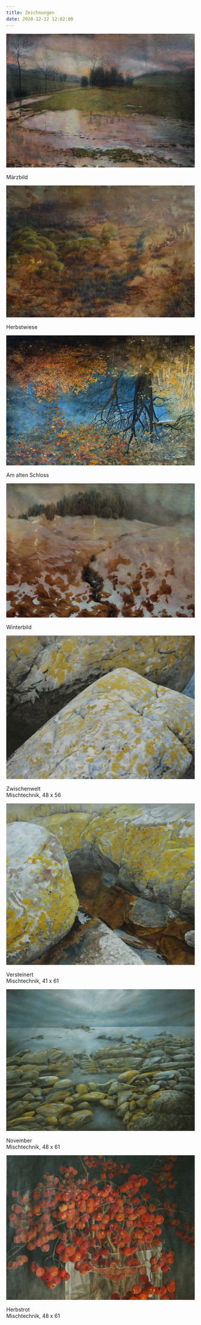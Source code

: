 ```yaml
---
title: Zeichnungen
date: 2020-12-22 12:02:00
---
```

![Märzbild](/img/zeichnungen/maerzbild.jpg)

Märzbild

![Herbstwiese](/img/zeichnungen/herbstwiese.jpg)

Herbstwiese

![Am alten Schloss](/img/zeichnungen/am-alten-schloss.jpg)

Am alten Schloss

![Winterbild](/img/zeichnungen/winterbild.jpg)

Winterbild

![Zwischenwelt](/img/zeichnungen/zwischenwelt.jpg)

Zwischenwelt<br>
Mischtechnik, 48 x 56

![Versteinert](/img/zeichnungen/versteinert.jpg)

Versteinert<br>
Mischtechnik, 41 x 61

![November](/img/zeichnungen/november.jpg)

November<br>
Mischtechnik, 48 x 61

![Herbstrot](/img/zeichnungen/herbstrot.jpg)

Herbstrot<br>
Mischtechnik, 48 x 61
